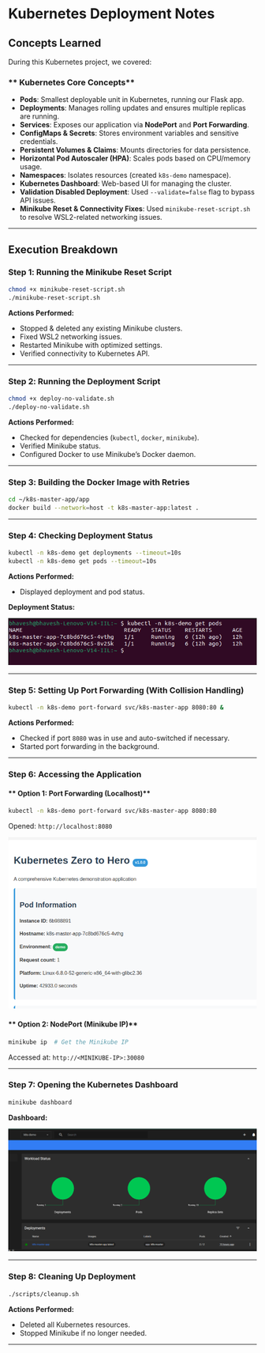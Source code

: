 # Kubernetes Deployment Notes

## Concepts Learned

During this Kubernetes project, we covered:

### ** Kubernetes Core Concepts**
- **Pods**: Smallest deployable unit in Kubernetes, running our Flask app.
- **Deployments**: Manages rolling updates and ensures multiple replicas are running.
- **Services**: Exposes our application via **NodePort** and **Port Forwarding**.
- **ConfigMaps & Secrets**: Stores environment variables and sensitive credentials.
- **Persistent Volumes & Claims**: Mounts directories for data persistence.
- **Horizontal Pod Autoscaler (HPA)**: Scales pods based on CPU/memory usage.
- **Namespaces**: Isolates resources (created `k8s-demo` namespace).
- **Kubernetes Dashboard**: Web-based UI for managing the cluster.
- **Validation Disabled Deployment**: Used `--validate=false` flag to bypass API issues.
- **Minikube Reset & Connectivity Fixes**: Used `minikube-reset-script.sh` to resolve WSL2-related networking issues.

---

##  Execution Breakdown

### **Step 1️: Running the Minikube Reset Script**
```bash
chmod +x minikube-reset-script.sh
./minikube-reset-script.sh
```
**Actions Performed:**
- Stopped & deleted any existing Minikube clusters.
- Fixed WSL2 networking issues.
- Restarted Minikube with optimized settings.
- Verified connectivity to Kubernetes API.



---

### **Step 2️: Running the Deployment Script**
```bash
chmod +x deploy-no-validate.sh
./deploy-no-validate.sh
```
**Actions Performed:**
- Checked for dependencies (`kubectl`, `docker`, `minikube`).
- Verified Minikube status.
- Configured Docker to use Minikube’s Docker daemon.


---

### **Step 3️: Building the Docker Image with Retries**
```bash
cd ~/k8s-master-app/app
docker build --network=host -t k8s-master-app:latest .
```




---

### **Step 4: Checking Deployment Status**
```bash
kubectl -n k8s-demo get deployments --timeout=10s
kubectl -n k8s-demo get pods --timeout=10s
```
 **Actions Performed:**
- Displayed deployment and pod status.

**Deployment Status:**

![Linux Commands](../images/Screenshot%20from%202025-03-06%2000-27-36.png)

---

### **Step 5: Setting Up Port Forwarding (With Collision Handling)**
```bash
kubectl -n k8s-demo port-forward svc/k8s-master-app 8080:80 &
```
 **Actions Performed:**
- Checked if port `8080` was in use and auto-switched if necessary.
- Started port forwarding in the background.



---

### **Step 6: Accessing the Application**
#### ** Option 1: Port Forwarding (Localhost)**
```bash
kubectl -n k8s-demo port-forward svc/k8s-master-app 8080:80
```
Opened: `http://localhost:8080`

![Linux Commands](../images/Screenshot%20from%202025-03-06%2000-14-21.png)


#### ** Option 2: NodePort (Minikube IP)**
```bash
minikube ip  # Get the Minikube IP
```
Accessed at: `http://<MINIKUBE-IP>:30080`

---

### **Step 7: Opening the Kubernetes Dashboard**
```bash
minikube dashboard
```
**Dashboard:**

![Linux Commands](../images/Screenshot%20from%202025-03-06%2000-15-08.png)

---

### **Step 8: Cleaning Up Deployment**
```bash
./scripts/cleanup.sh
```
**Actions Performed:**
- Deleted all Kubernetes resources.
- Stopped Minikube if no longer needed.

---


